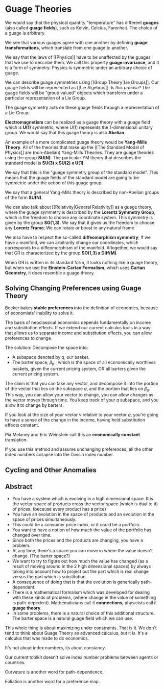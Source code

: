 # Guage Theories

We would say that the physical quantity "temperature" has different **guages** (also called **guage fields**), such as Kelvin, Celcius, Farenheit. The choice of a guage is arbitrary.

We see that various guages agree with one another by defining **guage transformations**, which translate from one guage to another.

We say that the laws of [[Physics]] have to be unaffected by the guages that we use to describe them. We call this property **guage invariance**, and it is a form of symmetry: Physics is symmetric under an arbitrary choice of guage.

We can describe guage symmetries using [[Group Theory|Lie Groups]]. Our guage fields will be represented as [[Lie Algebras]]. *Is this precise?* The guage fields will be "group valued" objects which transform under a particular representation of a Lie Group.

The guage symmetry acts on these guage fields through a representation of a Lie Group.

**Electromagnetism** can be realized as a guage theory with a guage field which is **U(1)** symmetric, where U(1) represents the 1-dimensional unitary group. We would say that this guage theory is also **Abelian**.

An example of a more complicated guage theory would be **Yang-Mills Theory**. All of the theories that make up the [[The Standard Model of Physics]] are (non-Abelian) Yang-Mills Theories. They are guage theories using the group **SU(N)**. The particular YM theory that describes the standard model is **SU(3) x SU(2) x U(1)**. 

We say that this is the "guage symmetry group of the standard model". This means that the guage fields of the standard model are going to be symmetric under the action of this guage group.

We say that a general Yang-Mills theory is described by non-Abelian groups of the form **SU(N)**.

We can also talk about [[Relativity|General Relativity]] as a guage theory, where the guage symmetry is described by the **Lorentz Symmetry Group**, which is the freedom to choose any coordinate system. This symmetry is given by the group **SO(1,3)**. We say that it gives us the freedom to choose any **Lorentz Frame**; We can rotate or boost to any natural frame.

We also have to respect the so-called **diffeomorphism symmetry**; If we have a manifold, we can arbitrarily change our coordinates, which corresponds to a diffeomorphism of the manifold. Altogether, we would say that GR is characterized by the group **SO(1,3) x Diff(M)**.

When GR is written in its standard form, it looks nothing like a guage theory, but when we use the **Einstein-Cartan Formalism**, which uses **Cartan Geometry**, it does resemble a guage theory.

## Solving Changing Preferences using Guage Theory

Becker bakes **stable preferences** into the definition of economics, because of economists' inability to solve it.

The basis of neoclassical economics depends fundamentally on income and substitution effects. If we extend our current calculus tools in a way that allows us to separate income and substitution effects, you can allow preferences to change.

The solution: Decompose the space into:
- A subspace denoted by $q$, our basket.
- The barter space, $\beta_{p}$ , which is the space of all economically worthless baskets, given the current pricing system, OR all barters given the current pricing system.

The claim is that you can take any vector, and decompose it into the portion of the vector that lies on the subspace $q$, and the portion that lies on $\beta_{p}$. This way, you can allow your vector to change, you can allow changes as the vector moves through time. You keep track of your $q$ subspace, and you allow it to change by barters.

If you look at the size of your vector $v$ relative to your vector $q$, you're going to have a sense of the change in the income, having held substitution effects constant.

Pia Melaney and Eric Weinstein call this an **economically constant** translation.

If you use this method and assume unchanging preferences, all the other index numbers collapse into the Divisia index number.

## Cycling and Other Anomalies


## Abstract
- You have a system which is evolving in a high dimensional space. It is the vector space of products cross the vector space (which is dual to it) of prices. (because every product has a price)
- You have an evolution in the space of products and an evolution in the space of prices simultaneously.
- This could be a consumer price index, or it could be a portfolio.
- You want to have a notion of how much the value of the portfolio has changed over time.
- Since both the prices and the products are changing, you have a problem.
- At any time, there's a space you can move in where the value doesn't change. (The barter space?)
- We want to try to figure out how much the value has changed (as a result of moving around in the 2 high dimensional spaces) by always taking into account how to project out the part which is real change versus the part which is substitution.
- A consequence of doing that is that the evolution is generically path-dependent.
- There is a mathematical formalism which was developed for dealing with these kinds of problems, (where change in the value of something is path-depedent). Mathematicians call it **connections**, physicists call it **guage theory**.
- In some problems, there is a natural choice of this additional structure. The barter space is a natural guage field which we can use.

This whole thing is about maximizing under constraints. That is it. We don't tend to think about Guage Theory as advanced calculus, but it is. It's a calculus that was made to do economics.

It's not about index numbers, its about constancy.

Our current toolkit doesn't solve index number problems between agents or countries.

Curvature is another word for path-dependence.

Foliation is another word for a preference map.

